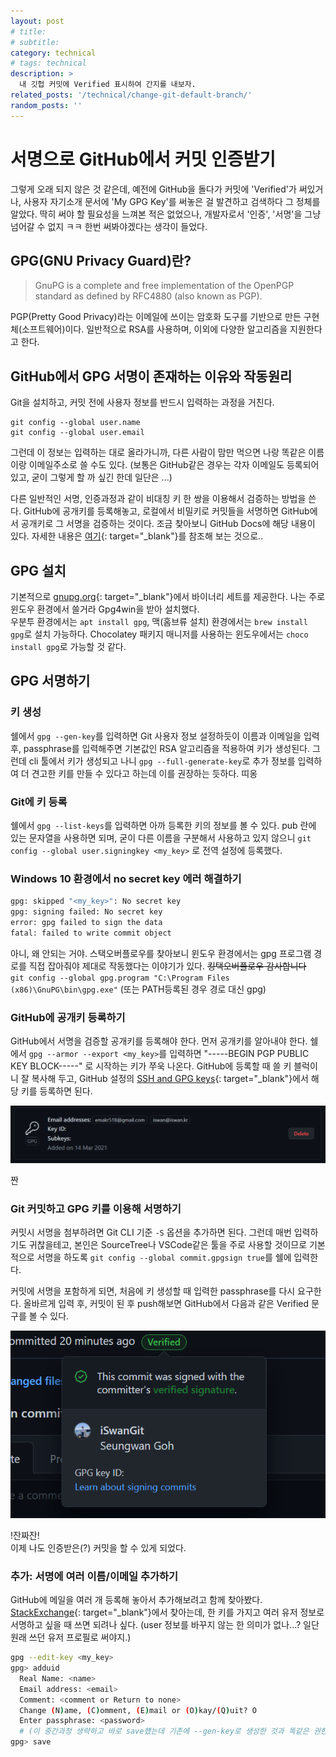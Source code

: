 ```yaml
---
layout: post 
# title: 
# subtitle:
category: technical
# tags: technical
description: >
  내 깃헙 커밋에 Verified 표시하여 간지를 내보자.
related_posts: '/technical/change-git-default-branch/'
random_posts: ''
---
```


# 서명으로 GitHub에서 커밋 인증받기

그렇게 오래 되지 않은 것 같은데, 예전에 GitHub을 돌다가 커밋에 'Verified'가 써있거나, 사용자 자기소개 문서에 'My GPG Key'를 써놓은 걸 발견하고 검색하다 그 정체를 알았다. 딱히 써야 할 필요성을 느껴본 적은 없었으나, 개발자로서 '인증', '서명'을 그냥 넘어갈 수 없지 ㅋㅋ 한번 써봐야겠다는 생각이 들었다.

## GPG(GNU Privacy Guard)란?
> GnuPG is a complete and free implementation of the OpenPGP standard as defined by RFC4880 (also known as PGP).

PGP(Pretty Good Privacy)라는 이메일에 쓰이는 암호화 도구를 기반으로 만든 구현체(소프트웨어)이다. 일반적으로 RSA를 사용하며, 이외에 다양한 알고리즘을 지원한다고 한다.

## GitHub에서 GPG 서명이 존재하는 이유와 작동원리
Git을 설치하고, 커밋 전에 사용자 정보를 반드시 입력하는 과정을 거친다.
```
git config --global user.name
git config --global user.email
```
그런데 이 정보는 입력하는 대로 올라가니까, 다른 사람이 맘만 먹으면 나랑 똑같은 이름이랑 이메일주소로 쓸 수도 있다. (보통은 GitHub같은 경우는 각자 이메일도 등록되어 있고, 굳이 그렇게 할 까 싶긴 한데 일단은 ...)

다른 일반적인 서명, 인증과정과 같이 비대칭 키 한 쌍을 이용해서 검증하는 방법을 쓴다. GitHub에 공개키를 등록해놓고, 로컬에서 비밀키로 커밋들을 서명하면 GitHub에서 공개키로 그 서명을 검증하는 것이다. 조금 찾아보니 GitHub Docs에 해당 내용이 있다. 자세한 내용은 [여기](https://docs.github.com/en/github/authenticating-to-github/managing-commit-signature-verification){: target="_blank"}를 참조해 보는 것으로..

## GPG 설치
기본적으로 [gnupg.org](https://gnupg.org/download/index.html){: target="_blank"}에서 바이너리 세트를 제공한다. 나는 주로 윈도우 환경에서 쓸거라 Gpg4win을 받아 설치했다.  
우분투 환경에서는 `apt install gpg`, 맥(홈브류 설치) 환경에서는 `brew install gpg`로 설치 가능하다. Chocolatey 패키지 매니저를 사용하는 윈도우에서는 `choco install gpg`로 가능할 것 같다.

## GPG 서명하기
### 키 생성
쉘에서 `gpg --gen-key`를 입력하면 Git 사용자 정보 설정하듯이 이름과 이메일을 입력 후, passphrase를 입력해주면 기본값인 RSA 알고리즘을 적용하여 키가 생성된다. 그런데 cli 툴에서 키가 생성되고 나니 `gpg --full-generate-key`로 추가 정보를 입력하여 더 견고한 키를 만들 수 있다고 하는데 이를 권장하는 듯하다. 띠옹

### Git에 키 등록
쉘에서 `gpg --list-keys`를 입력하면 아까 등록한 키의 정보를 볼 수 있다.
pub 란에 있는 문자열을 사용하면 되며, 굳이 다른 이름을 구분해서 사용하고 있지 않으니 `git config --global user.signingkey <my_key>` 로 전역 설정에 등록했다.

### Windows 10 환경에서 no secret key 에러 해결하기
```sh
gpg: skipped "<my_key>": No secret key
gpg: signing failed: No secret key
error: gpg failed to sign the data
fatal: failed to write commit object
```
아니, 왜 안되는 거야. 스택오버플로우를 찾아보니 윈도우 환경에서는 gpg 프로그램 경로를 직접 잡아줘야 제대로 작동했다는 이야기가 있다. ~~킹택오버플로우 감사합니다~~  
`git config --global gpg.program "C:\Program Files (x86)\GnuPG\bin\gpg.exe"` (또는 PATH등록된 경우 경로 대신 gpg)

### GitHub에 공개키 등록하기
GitHub에서 서명을 검증할 공개키를 등록해야 한다. 먼저 공개키를 알아내야 한다. 쉘에서 `gpg --armor --export <my_key>`를 입력하면 "-----BEGIN PGP PUBLIC KEY BLOCK-----" 로 시작하는 키가 쭈욱 나온다. GitHub에 등록할 때 쓸 키 블럭이니 잘 복사해 두고, GitHub 설정의 [SSH and GPG keys](https://github.com/settings/keys){: target="_blank"}에서 해당 키를 등록하면 된다.

![](/assets/img/posts/gpg_register.png)

짠

### Git 커밋하고 GPG 키를 이용해 서명하기
커밋시 서명을 첨부하려면 Git CLI 기준 `-S` 옵션을 추가하면 된다. 그런데 매번 입력하기도 귀찮을테고, 본인은 SourceTree나 VSCode같은 툴을 주로 사용할 것이므로 기본적으로 서명을 하도록 `git config --global commit.gpgsign true`를 쉘에 입력한다.

커밋에 서명을 포함하게 되면, 처음에 키 생성할 때 입력한 passphrase를 다시 요구한다. 올바르게 입력 후, 커밋이 된 후 push해보면 GitHub에서 다음과 같은 Verified 문구를 볼 수 있다.

![](/assets/img/posts/gpg_thumbnail.png)

!잔짜잔!  
이제 나도 인증받은(?) 커밋을 할 수 있게 되었다.

### 추가: 서명에 여러 이름/이메일 추가하기
GitHub에 메일을 여러 개 등록해 놓아서 추가해보려고 함께 찾아봤다. [StackExchange](https://superuser.com/questions/293184/one-gnupg-pgp-key-pair-two-emails){: target="_blank"}에서 찾아는데, 한 키를 가지고 여러 유저 정보로 서명하고 싶을 때 쓰면 되려나 싶다. (user 정보를 바꾸지 않는 한 의미가 없나...? 일단 원래 쓰던 유저 프로필로 써야지.)

```sh
gpg --edit-key <my_key>
gpg> adduid
  Real Name: <name>
  Email address: <email>
  Comment: <comment or Return to none>
  Change (N)ame, (C)omment, (E)mail or (O)kay/(Q)uit? O
  Enter passphrase: <password>
  # (이 중간과정 생략하고 바로 save헀는데 기존에 --gen-key로 생성한 것과 똑같은 권한으로 나온다)
gpg> save
```
